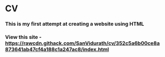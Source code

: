 # CV

### This is my first attempt at creating a website using HTML
### View this site - https://rawcdn.githack.com/SanVidurath/cv/352c5a6b00ce8a873641ab47cf4a188c1a247ac8/index.html
